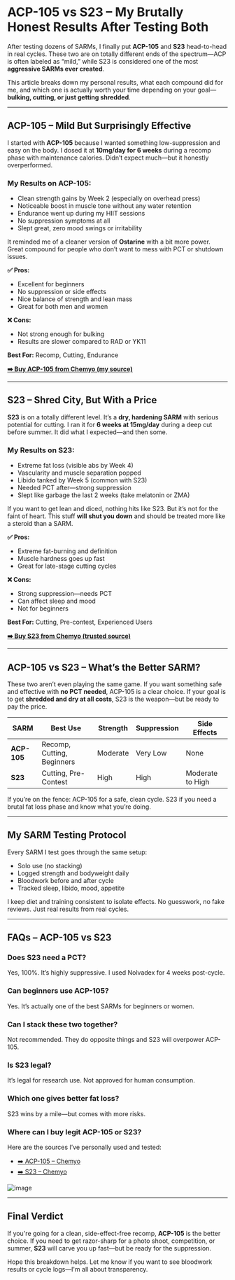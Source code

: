 <!-- ACP-105 vs S23 Article in WordPress HTML -->

<h1>ACP-105 vs S23 – My Brutally Honest Results After Testing Both</h1>

<p>After testing dozens of SARMs, I finally put <strong>ACP-105</strong> and <strong>S23</strong> head-to-head in real cycles. These two are on totally different ends of the spectrum—ACP is often labeled as “mild,” while S23 is considered one of the most <strong>aggressive SARMs ever created</strong>.</p>

<p>This article breaks down my personal results, what each compound did for me, and which one is actually worth your time depending on your goal—<strong>bulking, cutting, or just getting shredded</strong>.</p>

<hr />

<h2>ACP-105 – Mild But Surprisingly Effective</h2>

<p>I started with <strong>ACP-105</strong> because I wanted something low-suppression and easy on the body. I dosed it at <strong>10mg/day for 6 weeks</strong> during a recomp phase with maintenance calories. Didn’t expect much—but it honestly overperformed.</p>

<h3>My Results on ACP-105:</h3>
<ul>
  <li>Clean strength gains by Week 2 (especially on overhead press)</li>
  <li>Noticeable boost in muscle tone without any water retention</li>
  <li>Endurance went up during my HIIT sessions</li>
  <li>No suppression symptoms at all</li>
  <li>Slept great, zero mood swings or irritability</li>
</ul>

<p>It reminded me of a cleaner version of <strong>Ostarine</strong> with a bit more power. Great compound for people who don’t want to mess with PCT or shutdown issues.</p>

<p><strong>✅ Pros:</strong></p>
<ul>
  <li>Excellent for beginners</li>
  <li>No suppression or side effects</li>
  <li>Nice balance of strength and lean mass</li>
  <li>Great for both men and women</li>
</ul>

<p><strong>❌ Cons:</strong></p>
<ul>
  <li>Not strong enough for bulking</li>
  <li>Results are slower compared to RAD or YK11</li>
</ul>

<p><strong>Best For:</strong> Recomp, Cutting, Endurance</p>

<p><a href="https://www.chemyo.com/product/acp-105-solution/?campaign=github&ref=166" target="_blank" rel="noopener"><strong>➡️ Buy ACP-105 from Chemyo (my source)</strong></a></p>

<hr />

<h2>S23 – Shred City, But With a Price</h2>

<p><strong>S23</strong> is on a totally different level. It’s a <strong>dry, hardening SARM</strong> with serious potential for cutting. I ran it for <strong>6 weeks at 15mg/day</strong> during a deep cut before summer. It did what I expected—and then some.</p>

<h3>My Results on S23:</h3>
<ul>
  <li>Extreme fat loss (visible abs by Week 4)</li>
  <li>Vascularity and muscle separation popped</li>
  <li>Libido tanked by Week 5 (common with S23)</li>
  <li>Needed PCT after—strong suppression</li>
  <li>Slept like garbage the last 2 weeks (take melatonin or ZMA)</li>
</ul>

<p>If you want to get lean and diced, nothing hits like S23. But it’s not for the faint of heart. This stuff <strong>will shut you down</strong> and should be treated more like a steroid than a SARM.</p>

<p><strong>✅ Pros:</strong></p>
<ul>
  <li>Extreme fat-burning and definition</li>
  <li>Muscle hardness goes up fast</li>
  <li>Great for late-stage cutting cycles</li>
</ul>

<p><strong>❌ Cons:</strong></p>
<ul>
  <li>Strong suppression—needs PCT</li>
  <li>Can affect sleep and mood</li>
  <li>Not for beginners</li>
</ul>

<p><strong>Best For:</strong> Cutting, Pre-contest, Experienced Users</p>

<p><a href="https://www.chemyo.com/s23/?campaign=github&ref=166" target="_blank" rel="noopener"><strong>➡️ Buy S23 from Chemyo (trusted source)</strong></a></p>

<hr />

<h2>ACP-105 vs S23 – What’s the Better SARM?</h2>

<p>These two aren’t even playing the same game. If you want something safe and effective with <strong>no PCT needed</strong>, ACP-105 is a clear choice. If your goal is to get <strong>shredded and dry at all costs</strong>, S23 is the weapon—but be ready to pay the price.</p>

<table>
  <thead>
    <tr>
      <th>SARM</th>
      <th>Best Use</th>
      <th>Strength</th>
      <th>Suppression</th>
      <th>Side Effects</th>
    </tr>
  </thead>
  <tbody>
    <tr>
      <td><strong>ACP-105</strong></td>
      <td>Recomp, Cutting, Beginners</td>
      <td>Moderate</td>
      <td>Very Low</td>
      <td>None</td>
    </tr>
    <tr>
      <td><strong>S23</strong></td>
      <td>Cutting, Pre-Contest</td>
      <td>High</td>
      <td>High</td>
      <td>Moderate to High</td>
    </tr>
  </tbody>
</table>

<p>If you’re on the fence: ACP-105 for a safe, clean cycle. S23 if you need a brutal fat loss phase and know what you’re doing.</p>

<hr />

<h2>My SARM Testing Protocol</h2>

<p>Every SARM I test goes through the same setup:</p>
<ul>
  <li>Solo use (no stacking)</li>
  <li>Logged strength and bodyweight daily</li>
  <li>Bloodwork before and after cycle</li>
  <li>Tracked sleep, libido, mood, appetite</li>
</ul>

<p>I keep diet and training consistent to isolate effects. No guesswork, no fake reviews. Just real results from real cycles.</p>

<hr />

<h2>FAQs – ACP-105 vs S23</h2>

<h3>Does S23 need a PCT?</h3>
<p>Yes, 100%. It’s highly suppressive. I used Nolvadex for 4 weeks post-cycle.</p>

<h3>Can beginners use ACP-105?</h3>
<p>Yes. It’s actually one of the best SARMs for beginners or women.</p>

<h3>Can I stack these two together?</h3>
<p>Not recommended. They do opposite things and S23 will overpower ACP-105.</p>

<h3>Is S23 legal?</h3>
<p>It’s legal for research use. Not approved for human consumption.</p>

<h3>Which one gives better fat loss?</h3>
<p>S23 wins by a mile—but comes with more risks.</p>

<h3>Where can I buy legit ACP-105 or S23?</h3>
<p>Here are the sources I’ve personally used and tested:</p>
<ul>
  <li><a href="https://www.chemyo.com/product/acp-105-solution/?campaign=github&ref=166" target="_blank">➡️ ACP-105 – Chemyo</a></li>
  <li><a href="https://www.chemyo.com/s23/?campaign=github&ref=166" target="_blank">➡️ S23 – Chemyo</a></li>
</ul>

![image](https://github.com/user-attachments/assets/d7424bc1-e4d6-4a98-bfef-e3d28081c194)

<hr />

<h2>Final Verdict</h2>

<p>If you're going for a clean, side-effect-free recomp, <strong>ACP-105</strong> is the better choice. If you need to get razor-sharp for a photo shoot, competition, or summer, <strong>S23</strong> will carve you up fast—but be ready for the suppression.</p>

<p>Hope this breakdown helps. Let me know if you want to see bloodwork results or cycle logs—I'm all about transparency.</p>
